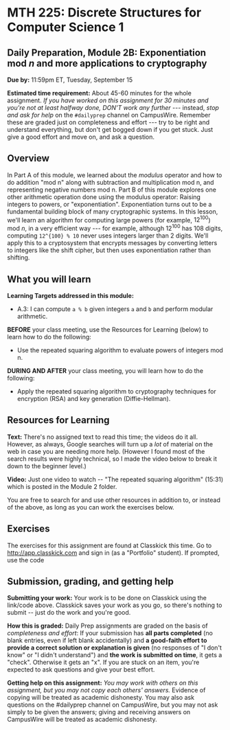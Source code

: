 # MTH 225: Discrete Structures for Computer Science 1 

## Daily Preparation, Module 2B: Exponentiation mod $n$ and more applications to cryptography

**Due by:** 11:59pm ET, Tuesday, September 15

**Estimated time requirement:** About 45-60 minutes for the whole assignment. *If you have worked on this assignment for 30 minutes and you're not at least halfway done, DON'T work any further* --- instead, *stop and ask for help* on the `#dailyprep` channel on CampusWire. Remember these are graded just on completeness and effort --- try to be right and understand everything, but don't get bogged down if you get stuck. Just give a good effort and move on, and ask a question. 



## Overview 

In Part A of this module, we learned about the *modulus* operator and how to do addition "mod n" along with subtraction and multiplication mod n, and representing negative numbers mod n. Part B of this module explores one other arithmetic operation done using the modulus operator: Raising integers to powers, or "exponentiation". Exponentiation turns out to be a fundamental building block of many cryptographic systems. In this lesson, we'll learn an algorithm for computing large powers (for example, $12^{100}$) mod $n$, in a very efficient way --- for example, although $12^{100}$ has 108 digits, computing `12^{100} % 10` never uses integers larger than 2 digits. We'll apply this to a cryptosystem that encrypts messages by converting letters to integers like the shift cipher, but then uses exponentiation rather than shifting. 


## What you will learn 

**Learning Targets addressed in this module:** 

+ A.3: I can compute `a % b` given integers `a` and `b` and perform modular arithmetic.

**BEFORE** your class meeting, use the Resources for Learning (below) to learn how to do the following: 

  - Use the repeated squaring algorithm to evaluate powers of integers mod n.  

**DURING AND AFTER** your class meeting, you will learn how to do the following: 

  - Apply the repeated squaring algorithm to cryptography techniques for encryption (RSA) and key generation (Diffie-Hellman). 

## Resources for Learning

**Text:** There's no assigned text to read this time; the videos do it all. However, as always, Google searches will turn up a *lot* of material on the web in case you are needing more help. (However I found most of the search results were highly technical, so I made the video below to break it down to the beginner level.) 

**Video:** Just one video to watch -- "The repeated squaring algorithm" (15:31) which is posted in the Module 2 folder. 

You are free to search for and use other resources in addition to, or instead of the above, as long as you can work the exercises below.



## Exercises

The exercises for this assignment are found at Classkick this time. Go to http://app.classkick.com and sign in (as a "Portfolio" student). If prompted, use the code 


## Submission, grading, and getting help 

**Submitting your work:** Your work is to be done on Classkick using the link/code above. Classkick saves your work as you go, so there's nothing to submit -- just do the work and you're good. 

**How this is graded:** Daily Prep assignments are graded on the basis of *completeness and effort*: If your submission has **all parts completed** (no blank entries, even if left blank accidentally) and **a good-faith effort to provide a correct solution or explanation is given** (no responses of "I don't know" or "I didn't understand") and **the work is submitted on time**, it gets a "check". Otherwise it gets an "x". If you are stuck on an item, you're expected to ask questions and give your best effort.  

**Getting help on this assignment:** *You may work with others on this assignment, but you may not copy each others' answers.* Evidence of copying will be treated as academic dishonesty. You may also ask questions on the #dailyprep channel on CampusWire, but you may not ask simply to be given the answers; giving and receiving answers on CampusWire will be treated as academic dishonesty.
<!--stackedit_data:
eyJoaXN0b3J5IjpbLTE2Mzk3NzEwMzYsLTQzNTY0NDAxMywyMT
M0MDM4OTg2XX0=
-->